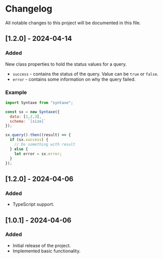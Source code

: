 # Changelog

All notable changes to this project will be documented in this file.

## [1.2.0] - 2024-04-14

### Added

New class properties to hold the status values for a query.
- `success` - contains the status of the query. Value can be `true` or `false`.
- `error` - contains some information on why the query failed.

### Example
```js
import Syntaxe from "syntaxe";

const sx = new Syntaxe({
  data: [1,2,3],
  schema: `[size]`
});

sx.query().then((result) => {
  if (sx.success) {
    // Do something with result
  } else {
    let error = sx.error;
  }
});
```

## [1.2.0] - 2024-04-06

### Added

- TypeScript support.

## [1.0.1] - 2024-04-06

### Added

- Initial release of the project.
- Implemented basic functionality.
